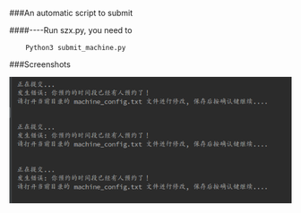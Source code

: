 ###An automatic script to submit


####----Run szx.py, you need to

		Python3 submit_machine.py

###Screenshots

![image](https://github.com/zpoint/Python/blob/master/submit_script/Selection_072.png)

